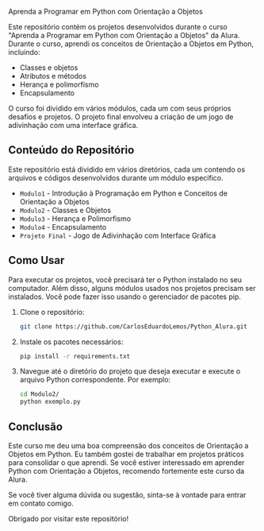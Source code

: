 Aprenda a Programar em Python com Orientação a Objetos

Este repositório contém os projetos desenvolvidos durante o curso "Aprenda a Programar em Python com Orientação a Objetos" da Alura. Durante o curso, aprendi os conceitos de Orientação a Objetos em Python, incluindo:

- Classes e objetos
- Atributos e métodos
- Herança e polimorfismo
- Encapsulamento

O curso foi dividido em vários módulos, cada um com seus próprios desafios e projetos. O projeto final envolveu a criação de um jogo de adivinhação com uma interface gráfica.

## Conteúdo do Repositório

Este repositório está dividido em vários diretórios, cada um contendo os arquivos e códigos desenvolvidos durante um módulo específico.

- `Modulo1` - Introdução à Programação em Python e Conceitos de Orientação a Objetos
- `Modulo2` - Classes e Objetos
- `Modulo3` - Herança e Polimorfismo
- `Modulo4` - Encapsulamento
- `Projeto Final` - Jogo de Adivinhação com Interface Gráfica

## Como Usar

Para executar os projetos, você precisará ter o Python instalado no seu computador. Além disso, alguns módulos usados nos projetos precisam ser instalados. Você pode fazer isso usando o gerenciador de pacotes pip.

1. Clone o repositório:

   ```bash
   git clone https://github.com/CarlosEduardoLemos/Python_Alura.git
   ```

2. Instale os pacotes necessários:

   ```bash
   pip install -r requirements.txt
   ```

3. Navegue até o diretório do projeto que deseja executar e execute o arquivo Python correspondente. Por exemplo:

   ```bash
   cd Modulo2/
   python exemplo.py
   ```

## Conclusão

Este curso me deu uma boa compreensão dos conceitos de Orientação a Objetos em Python. Eu também gostei de trabalhar em projetos práticos para consolidar o que aprendi. Se você estiver interessado em aprender Python com Orientação a Objetos, recomendo fortemente este curso da Alura.

Se você tiver alguma dúvida ou sugestão, sinta-se à vontade para entrar em contato comigo.

Obrigado por visitar este repositório!
